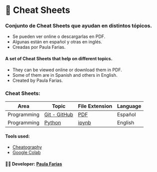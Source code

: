 # :memo: Cheat Sheets
### Conjunto de Cheat Sheets que ayudan en distintos tópicos. 
- Se pueden ver online o descargarlas en PDF.
- Algunas están en español y otras en inglés.
- Creadas por Paula Farias.

#### A set of Cheat Sheets that help on different topics. 
- They can be viewed online or download them in PDF.
- Some of them are in Spanish and others in English.
- Created by Paula Farias.

### Cheat Sheets:

Area          | Topic | File Extension | Language
--------------|------|----------------|--------
Programming  |[Git - GitHub](https://cheatography.com/paulafarias/cheat-sheets/git-github-espanol/) | [PDF](https://cheatography.com/paulafarias/cheat-sheets/git-github-espanol/pdf/) | Español
Programming  |[Python](https://colab.research.google.com/github/pauladanielafarias/cheatsheet_python/blob/master/Cheatsheet_Python.ipynb) | [ipynb](https://colab.research.google.com/github/pauladanielafarias/cheatsheet_python/blob/master/Cheatsheet_Python.ipynb) | English            


#### Tools used:
- [Cheatography](https://cheatography.com/paulafarias)
- [Google Colab](https://colab.research.google.com/github/pauladanielafarias)


#### :woman_technologist: **Developer:** [Paula Farias](https://linkedin.com/in/paulafarias) 
